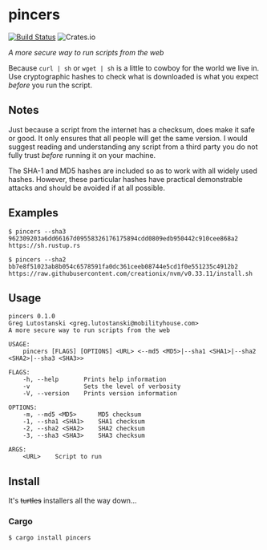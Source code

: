 # pincers
[![Build Status](https://travis-ci.org/lutostag/pincers.svg?branch=master)](https://travis-ci.org/lutostag/pincers) ![Crates.io](https://img.shields.io/crates/v/pincers.svg)

*A more secure way to run scripts from the web*

Because `curl | sh` or `wget | sh` is a little to cowboy for the world we live in.
Use cryptographic hashes to check what is downloaded is what you expect _before_ you run the script.

## Notes
Just because a script from the internet has a checksum, does make it safe or good. It only ensures that all people will get the same version. I would suggest reading and understanding any script from a third party you do not fully trust *before* running it on your machine.

The SHA-1 and MD5 hashes are included so as to work with all widely used hashes. However, these particular hashes have practical demonstrable attacks and should be avoided if at all possible.


## Examples
`$ pincers --sha3 962309203a6dd66167d09558326176175894cdd0809edb950442c910cee868a2 https://sh.rustup.rs`

`$ pincers --sha2 bb7e8f51023ab8b054c6578591fa0dc361ceeb08744e5cd1f0e551235c4912b2 https://raw.githubusercontent.com/creationix/nvm/v0.33.11/install.sh`

## Usage
```
pincers 0.1.0
Greg Lutostanski <greg.lutostanski@mobilityhouse.com>
A more secure way to run scripts from the web

USAGE:
    pincers [FLAGS] [OPTIONS] <URL> <--md5 <MD5>|--sha1 <SHA1>|--sha2 <SHA2>|--sha3 <SHA3>>

FLAGS:
    -h, --help       Prints help information
    -v               Sets the level of verbosity
    -V, --version    Prints version information

OPTIONS:
    -m, --md5 <MD5>      MD5 checksum
    -1, --sha1 <SHA1>    SHA1 checksum
    -2, --sha2 <SHA2>    SHA2 checksum
    -3, --sha3 <SHA3>    SHA3 checksum

ARGS:
    <URL>    Script to run
```

## Install
It's ~~turtles~~ installers all the way down...

### Cargo
`$ cargo install pincers`
